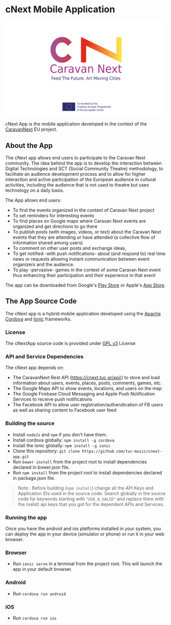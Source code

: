 
# cNext Mobile Application
<img src="resources/readme-icon.png" width="800px"/>

cNext App is the mobile application developed in the context of the [CaravanNext](http://www.caravanext.eu) EU project. 
## About the App
The cNext app allows end users to participate to the Caravan Next community. The idea behind the app is to develop the interaction between Digital Technologies and SCT (Social Community Theatre) methodology, to facilitate an audience development process and to allow for higher interaction and active participation of the European audience in cultural activities, including the audience that is not used to theatre but uses technology on a daily basis. 

The App allows end users:
-   To find the events organized in the context of Caravan Next project
-   To set reminders for interesting events
-   To find places on Google maps where Caravan Next events are organized and get directions to go there
-   To publish posts (with images, videos, or text) about the Caravan Next events that they are attending or have attended (a collective flow of information shared among users)
-   To comment on other user posts and exchange ideas,
-   To get notified -with push notifications- about (and respond to) real time news or requests allowing instant communication between event organizers and the audience.
-   To play -pervasive- games in the context of some Caravan Next event thus enhancing their participation and their experience in that event

The app can be downloaded from Google's [Play Store](https://play.google.com/store/apps/details?id=org.tuc.music.cnext&utm_source=global_co&utm_medium=prtnr&utm_content=Mar2515&utm_campaign=PartBadge&pcampaignid=MKT-Other-global-all-co-prtnr-py-PartBadge-Mar2515-1) or Apple's [App Store](https://itunes.apple.com/us/app/cnext/id1107421051?l=el&ls=1&mt=8). 

## The App Source Code

The cNext app is a hybrid mobile application developed using the [Apache Cordova](https:://cordova.apache.org) and [Ionic](https://ionicframework.com) frameworks.

### License
The cNextApp source code is provided under [GPL v3](https://choosealicense.com/licenses/gpl-3.0/) License

### API and Service Dependencies
The cNext app depends on:
* The CaravanNext Rest API (https://cnext.tuc.gr/api/) to store and load information about users, events, places, posts, comments, games, etc.
* The Google Maps API to show events, locations, and users on the map
* The Google Firebase Cloud Messaging and Apple  Push Notification Services to receive push notifications
* The Facebook API to allow user registration/authendication of FB users as well as sharing content to Facebook user feed

### Building the source 
* Install `nodeJs` and `npm` if you don't have them.
* Install cordova globally: `npm install -g cordova`
* Install the ionic globally: `npm install -g ionic`
* Clone this repository: `git clone https://github.com/tuc-music/cnext-app.git`
* Run `bower install` from the project root to install dependencies declared in bower.json file.
* Run `npm install` from the project root to install dependencies declared in package.json file.

> Note : Before building (`npm install`) change all the API Keys and Application IDs used in the source code. Search globally in the source code for keywords starting with `"USE_A_VALID"` and replace them with the (valid) api keys that you got for the dependent APIs and Services.

### Running the app
Once you have the android and ios platforms installed in your system, you can deploy the app in your device (simulator or phone) or run it in your web browser.
### Browser
* Run `ionic serve` in a terminal from the project root. This will launch the app in your default browser.
### Android
* Run `cordova run android`
### iOS
* Run `cordova run ios`
